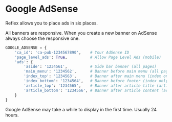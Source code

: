 # Google AdSense

Reflex allows you to place ads in six places.

All banners are responsive.
When you create a new banner on AdSense always choose the responsive one.

```python
GOOGLE_ADSENSE = {
    'ca_id': 'ca-pub-1234567890',    # Your AdSense ID
    'page_level_ads': True,          # Allow Page Level Ads (mobile)
    'ads': {
        'aside': '1234561',          # Side bar banner (all pages)
        'main_menu': '1234562',      # Banner before main menu (all pages)
        'index_top': '1234563',      # Banner after main menu (index only)
        'index_bottom': '1234564',   # Banner before footer (index only)
        'article_top': '1234565',    # Banner after article title (article only)
        'article_bottom': '1234566', # Banner after article content (article only)
    }
}
```

Google AdSense may take a while to display in the first time.
Usually 24 hours.
